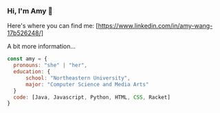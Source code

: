 ### Hi, I'm Amy 👋

Here's where you can find me:
[https://www.linkedin.com/in/amy-wang-17b526248/]

A bit more information...
```javascript
const amy = {
  pronouns: "she" | "her",
  education: {
      school: "Northeastern University",
      major: "Computer Science and Media Arts"
  }
  code: [Java, Javascript, Python, HTML, CSS, Racket]
}
```
